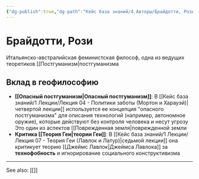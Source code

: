 ```yaml
---
{"dg-publish":true,"dg-path":"Кейс база знаний/4 Авторы/Брайдотти, Рози","permalink":"/kejs-baza-znanij/4-avtory/brajdotti-rozi/"}
---
```


# Брайдотти, Рози

Итальянско-австралийская феминистская философ, одна из ведущих теоретиков [[Постгуманизм|постгуманизма

## Вклад в геофилософию
- **[[Опасный постгуманизм\|Опасный постгуманизм]]**: В [[Кейс база знаний/1 Лекции/Лекция 04 - Политики заботы (Мортон и Харауэй)\|четвертой лекции]] используется ее концепция "опасного постгуманизма" для описания технологий (например, автономное оружие), которые действуют без контроля человека и несут угрозу Это один из аспектов [[Поврежденная земля|поврежденной земли
- **Критика [[Теория Геи\|теории Геи]]**: В [[Кейс база знаний/1 Лекции/Лекция 07 - Теория Геи (Лавлок и Латур)\|седьмой лекции]] она критикует теорию [[Джеймс Лавлок\|Джеймса Лавлока]] за **технофобность** и игнорирование социального конструктивизма






---
See also:
[[]]

